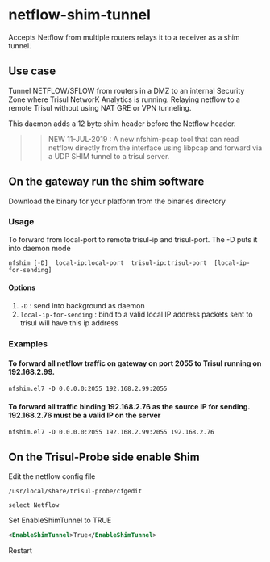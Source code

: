 # netflow-shim-tunnel

Accepts Netflow from multiple routers relays it to a receiver as a shim tunnel.


## Use case 
Tunnel  NETFLOW/SFLOW from routers in a DMZ to an internal Security Zone where Trisul NetworK Analytics is running. 
Relaying netflow to a remote Trisul without using NAT GRE or VPN tunneling.

This daemon adds a 12 byte shim header before the Netflow header. 

>> NEW 11-JUL-2019 :   A new nfshim-pcap tool that can read netflow directly from the interface using
>>                     libpcap and forward via a UDP SHIM tunnel to a trisul server.


## On the gateway run the shim software

Download the binary for your platform from the binaries directory


### Usage 

To forward from local-port to remote trisul-ip and trisul-port. The -D puts it into daemon mode


````
nfshim [-D]  local-ip:local-port  trisul-ip:trisul-port  [local-ip-for-sending]
````

#### Options

  1.  `-D` :  send into background as daemon
  2.  `local-ip-for-sending` : bind to a valid local IP address packets sent to trisul  will have this ip address 

### Examples 

#### To forward all netflow traffic on gateway on port 2055 to Trisul running on 192.168.2.99. 

````
nfshim.el7 -D 0.0.0.0:2055 192.168.2.99:2055
````

#### To forward all traffic binding  192.168.2.76  as the source IP for sending. 192.168.2.76 must be a valid IP on the server 

````
nfshim.el7 -D 0.0.0.0:2055 192.168.2.99:2055 192.168.2.76
````

## On the Trisul-Probe side enable Shim


Edit the netflow config file 

````
/usr/local/share/trisul-probe/cfgedit

select Netflow 

````

Set EnableShimTunnel to TRUE 

````xml
<EnableShimTunnel>True</EnableShimTunnel>
````


Restart 

